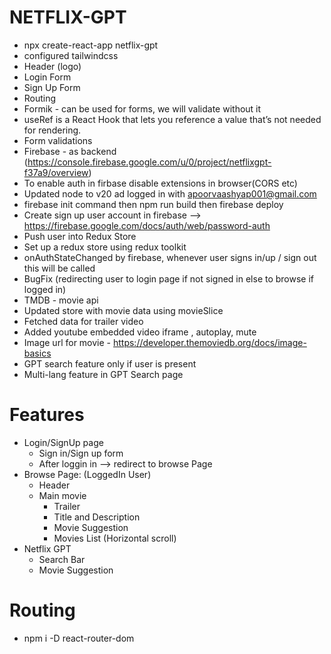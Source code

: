 # NETFLIX-GPT

 - npx create-react-app netflix-gpt
 - configured tailwindcss
 - Header (logo)
 - Login Form 
 - Sign Up Form
 - Routing
 - Formik - can be used for forms, we will validate without it
 - useRef is a React Hook that lets you reference a value that’s not needed for rendering.
 - Form validations 
 - Firebase - as backend (https://console.firebase.google.com/u/0/project/netflixgpt-f37a9/overview)
 - To enable auth in firbase disable extensions in browser(CORS etc)
 - Updated node to v20 ad logged in with apoorvaashyap001@gmail.com
 - firebase init command then npm run build then firebase deploy
 - Create sign up user account in firebase --> https://firebase.google.com/docs/auth/web/password-auth
 - Push user into Redux Store
 - Set up a redux store using redux toolkit
 - onAuthStateChanged  by firebase, whenever user signs in/up / sign out this will be called 
 - BugFix (redirecting user to login page if not signed in else to browse if logged in)
 - TMDB - movie api
 - Updated store with movie data using movieSlice
 - Fetched data for trailer video
 - Added youtube embedded video iframe , autoplay, mute
 - Image url for movie - https://developer.themoviedb.org/docs/image-basics
 - GPT search feature only if user is present
 - Multi-lang feature in GPT Search page
 


 # Features
  - Login/SignUp page
     - Sign in/Sign up form
     - After loggin in --> redirect to browse Page
  - Browse Page: (LoggedIn User)
     - Header
     - Main movie
       - Trailer
       - Title and Description
       - Movie Suggestion
       - Movies List (Horizontal scroll)
  - Netflix GPT
     - Search Bar
     - Movie Suggestion  

 # Routing
  - npm i -D react-router-dom       